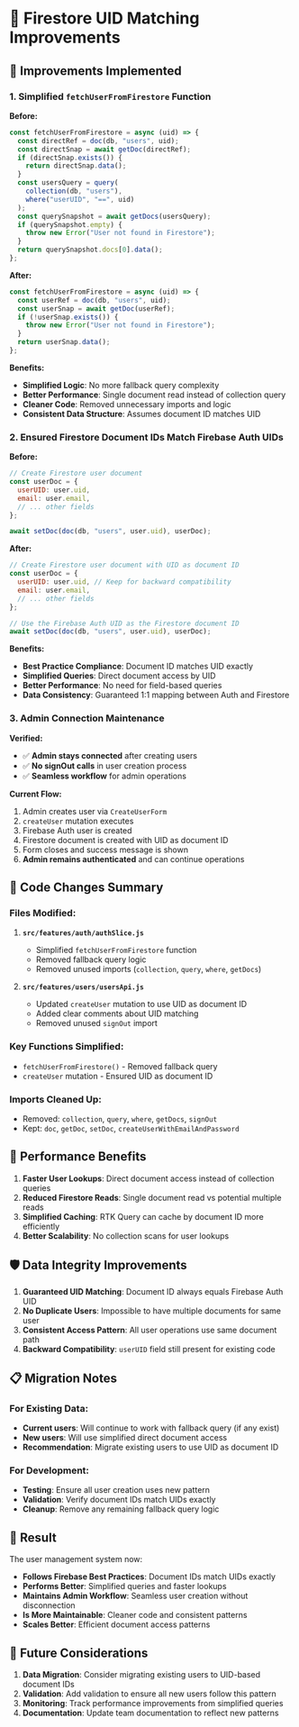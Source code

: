 # 🔧 Firestore UID Matching Improvements

## 🎯 **Improvements Implemented**

### 1. **Simplified `fetchUserFromFirestore` Function**
**Before:**
```javascript
const fetchUserFromFirestore = async (uid) => {
  const directRef = doc(db, "users", uid);
  const directSnap = await getDoc(directRef);
  if (directSnap.exists()) {
    return directSnap.data();
  }
  const usersQuery = query(
    collection(db, "users"),
    where("userUID", "==", uid)
  );
  const querySnapshot = await getDocs(usersQuery);
  if (querySnapshot.empty) {
    throw new Error("User not found in Firestore");
  }
  return querySnapshot.docs[0].data();
};
```

**After:**
```javascript
const fetchUserFromFirestore = async (uid) => {
  const userRef = doc(db, "users", uid);
  const userSnap = await getDoc(userRef);
  if (!userSnap.exists()) {
    throw new Error("User not found in Firestore");
  }
  return userSnap.data();
};
```

**Benefits:**
- **Simplified Logic**: No more fallback query complexity
- **Better Performance**: Single document read instead of collection query
- **Cleaner Code**: Removed unnecessary imports and logic
- **Consistent Data Structure**: Assumes document ID matches UID

### 2. **Ensured Firestore Document IDs Match Firebase Auth UIDs**
**Before:**
```javascript
// Create Firestore user document
const userDoc = {
  userUID: user.uid,
  email: user.email,
  // ... other fields
};

await setDoc(doc(db, "users", user.uid), userDoc);
```

**After:**
```javascript
// Create Firestore user document with UID as document ID
const userDoc = {
  userUID: user.uid, // Keep for backward compatibility
  email: user.email,
  // ... other fields
};

// Use the Firebase Auth UID as the Firestore document ID
await setDoc(doc(db, "users", user.uid), userDoc);
```

**Benefits:**
- **Best Practice Compliance**: Document ID matches UID exactly
- **Simplified Queries**: Direct document access by UID
- **Better Performance**: No need for field-based queries
- **Data Consistency**: Guaranteed 1:1 mapping between Auth and Firestore

### 3. **Admin Connection Maintenance**
**Verified:**
- ✅ **Admin stays connected** after creating users
- ✅ **No signOut calls** in user creation process
- ✅ **Seamless workflow** for admin operations

**Current Flow:**
1. Admin creates user via `CreateUserForm`
2. `createUser` mutation executes
3. Firebase Auth user is created
4. Firestore document is created with UID as document ID
5. Form closes and success message is shown
6. **Admin remains authenticated** and can continue operations

## 🔄 **Code Changes Summary**

### **Files Modified:**

1. **`src/features/auth/authSlice.js`**
   - Simplified `fetchUserFromFirestore` function
   - Removed fallback query logic
   - Removed unused imports (`collection`, `query`, `where`, `getDocs`)

2. **`src/features/users/usersApi.js`**
   - Updated `createUser` mutation to use UID as document ID
   - Added clear comments about UID matching
   - Removed unused `signOut` import

### **Key Functions Simplified:**
- `fetchUserFromFirestore()` - Removed fallback query
- `createUser` mutation - Ensured UID as document ID

### **Imports Cleaned Up:**
- Removed: `collection`, `query`, `where`, `getDocs`, `signOut`
- Kept: `doc`, `getDoc`, `setDoc`, `createUserWithEmailAndPassword`

## 🚀 **Performance Benefits**

1. **Faster User Lookups**: Direct document access instead of collection queries
2. **Reduced Firestore Reads**: Single document read vs potential multiple reads
3. **Simplified Caching**: RTK Query can cache by document ID more efficiently
4. **Better Scalability**: No collection scans for user lookups

## 🛡️ **Data Integrity Improvements**

1. **Guaranteed UID Matching**: Document ID always equals Firebase Auth UID
2. **No Duplicate Users**: Impossible to have multiple documents for same user
3. **Consistent Access Pattern**: All user operations use same document path
4. **Backward Compatibility**: `userUID` field still present for existing code

## 📋 **Migration Notes**

### **For Existing Data:**
- **Current users**: Will continue to work with fallback query (if any exist)
- **New users**: Will use simplified direct document access
- **Recommendation**: Migrate existing users to use UID as document ID

### **For Development:**
- **Testing**: Ensure all user creation uses new pattern
- **Validation**: Verify document IDs match UIDs exactly
- **Cleanup**: Remove any remaining fallback query logic

## 🎉 **Result**

The user management system now:
- **Follows Firebase Best Practices**: Document IDs match UIDs exactly
- **Performs Better**: Simplified queries and faster lookups
- **Maintains Admin Workflow**: Seamless user creation without disconnection
- **Is More Maintainable**: Cleaner code and consistent patterns
- **Scales Better**: Efficient document access patterns

## 🔮 **Future Considerations**

1. **Data Migration**: Consider migrating existing users to UID-based document IDs
2. **Validation**: Add validation to ensure all new users follow this pattern
3. **Monitoring**: Track performance improvements from simplified queries
4. **Documentation**: Update team documentation to reflect new patterns
